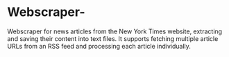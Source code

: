 # Webscraper-
Webscraper for news articles from the New York Times website, extracting and saving their content into text files. It supports fetching multiple article URLs from an RSS feed and processing each article individually.
